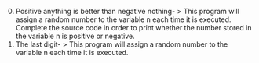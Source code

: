 0. Positive anything is better than negative nothing- > This program will assign a random number to the variable n each time it is executed. Complete the source code in order to print whether the number stored in the variable n is positive or negative.
1. The last digit- > This program will assign a random number to the variable n each time it is executed.
